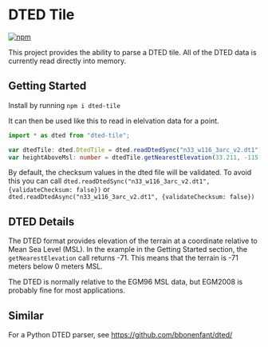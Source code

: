 # DTED Tile

[![npm](https://img.shields.io/npm/v/dted-tile)](https://www.npmjs.com/package/dted-tile/)

This project provides the ability to parse a DTED tile. All of the DTED data is currently read directly into memory.

## Getting Started

Install by running `npm i dted-tile`

It can then be used like this to read in elelvation data for a point.
```ts
import * as dted from "dted-tile";

var dtedTile: dted.DtedTile = dted.readDtedSync("n33_w116_3arc_v2.dt1")
var heightAboveMsl: number = dtedTile.getNearestElevation(33.211, -115.82)
```

By default, the checksum values in the dted file will be validated. To avoid this you can call `dted.readDtedSync("n33_w116_3arc_v2.dt1", {validateChecksum: false})` or `dted.readDtedAsync("n33_w116_3arc_v2.dt1", {validateChecksum: false})`

## DTED Details

The DTED format provides elevation of the terrain at a coordinate relative to Mean Sea Level (MSL).
In the example in the Getting Started section, the `getNearestElevation` call returns -71. This means that the terrain is -71 meters below 0 meters MSL. 

The DTED is normally relative to the EGM96 MSL data, but EGM2008 is probably fine for most applications.

## Similar

For a Python DTED parser, see https://github.com/bbonenfant/dted/